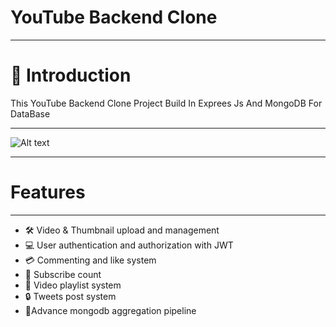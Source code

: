 # YouTube Backend Clone

---

# 🤖 Introduction
This YouTube Backend Clone Project Build In Exprees Js And MongoDB For DataBase 

---
![Alt text](public/myimage.jpg)

---

# Features
---
* 🛠️ Video & Thumbnail upload and management
* 💻 User authentication and authorization with JWT 
* 💳 Commenting and like system
* 📄 Subscribe count
* 📄 Video playlist system 
* 🔒 Tweets post system 
* 🎨Advance mongodb aggregation pipeline 


